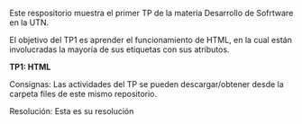 Este respositorio muestra el primer TP de la materia Desarrollo de Sofrtware en la UTN.

El objetivo del TP1 es aprender el funcionamiento de HTML, en la cual están involucradas la mayoría de sus etiquetas con sus atributos.

**TP1: HTML**

Consignas: Las actividades del TP se pueden descargar/obtener desde la carpeta files de este mismo repositorio.

Resolución: Esta es su resolución
